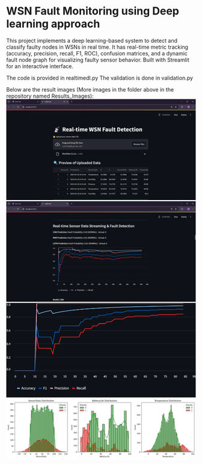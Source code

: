 # WSN Fault Monitoring using Deep learning approach
This project implements a deep learning-based system to detect and classify faulty nodes in WSNs in real time. It has real-time metric tracking (accuracy, precision, recall, F1, ROC), confusion matrices, and a dynamic fault node graph for visualizing faulty sensor behavior. Built with Streamlit for an interactive interface.

The code is provided in realtimedl.py
The validation is done in validation.py

Below are the result images (More images in the folder above in the repository named Results_Images):
![Screenshot](Result_Images/pic1.png)
![Screenshot](Result_Images/pic2.png)
![Screenshot](Result_Images/cnn.png)
![Screenshot](Result_Images/graphs.png)



